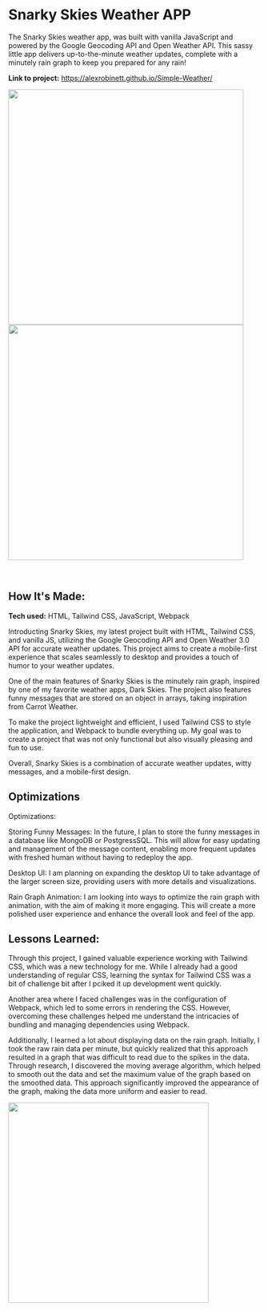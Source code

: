 # Snarky Skies Weather APP

The Snarky Skies weather app, was built with vanilla JavaScript and powered by the Google Geocoding API and Open Weather API. This sassy little app delivers up-to-the-minute weather updates, complete with a minutely rain graph to keep you prepared for any rain!

**Link to project:** https://alexrobinett.github.io/Simple-Weather/


<img  align="left" src="https://user-images.githubusercontent.com/59510577/219566128-e37532ef-55b6-4d58-87ef-bad7380dea83.png" height="470">
<img  src="https://user-images.githubusercontent.com/59510577/219567945-3c3092e0-3c9b-42f0-9669-62e21fc80046.png" height="470">

&nbsp;
  



## How It's Made:

**Tech used:** HTML, Tailwind CSS, JavaScript, Webpack

Introducting  Snarky Skies, my latest project built with HTML, Tailwind CSS, and vanilla JS, utilizing the Google Geocoding API and Open Weather 3.0 API for accurate weather updates. This project aims to create a mobile-first experience that scales seamlessly to desktop and provides a touch of humor to your weather updates.

One of the main features of Snarky Skies is the minutely rain graph, inspired by one of my favorite weather apps, Dark Skies. The project also features funny messages that are stored on an object in arrays, taking inspiration from Carrot Weather.

To make the project lightweight and efficient, I used Tailwind CSS to style the application, and Webpack to bundle everything up. My goal was to create a project that was not only functional but also visually pleasing and fun to use.

Overall, Snarky Skies is a combination of accurate weather updates, witty messages, and a mobile-first design.

## Optimizations
Optimizations:

Storing Funny Messages: In the future, I plan to store the funny messages in a database like MongoDB or PostgressSQL. This will allow for easy updating and management of the message content, enabling more frequent updates with freshed human without having to redeploy the app.

Desktop UI: I am planning on expanding the desktop UI to take advantage of the larger screen size, providing users with more details and visualizations.

Rain Graph Animation: I am looking into ways to optimize the rain graph with animation, with the aim of making it more engaging. This will create a more polished user experience and enhance the overall look and feel of the app.

## Lessons Learned:

Through this project, I gained valuable experience working with Tailwind CSS, which was a new technology for me. While I already had a good understanding of regular CSS, learning the syntax for Tailwind CSS was a bit of challenge bit after I pciked it up development went quickly.

Another area where I faced challenges was in the configuration of Webpack, which led to some errors in rendering the CSS. However, overcoming these challenges helped me understand the intricacies of bundling and managing dependencies using Webpack.

Additionally, I learned a lot about displaying data on the rain graph. Initially, I took the raw rain data per minute, but quickly realized that this approach resulted in a graph that was difficult to read due to the spikes in the data. Through research, I discovered the moving average algorithm, which helped to smooth out the data and set the maximum value of the graph based on the smoothed data. This approach significantly improved the appearance of the graph, making the data more uniform and easier to read.

<img align="center"  src="https://user-images.githubusercontent.com/59510577/219567536-ca55c781-01a4-43d1-a9a6-af30602c719c.png" height="400">

